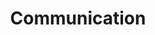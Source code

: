 ---
# This topic lives at
# https://digital.gov/topics/communication

# Topic Title
title: "Communication"

# description — keep it short and clear
summary: ""

# Weight
weight: 1

# For more information on managing topics,
# see https://github.com/GSA/digitalgov.gov/wiki/topics
---